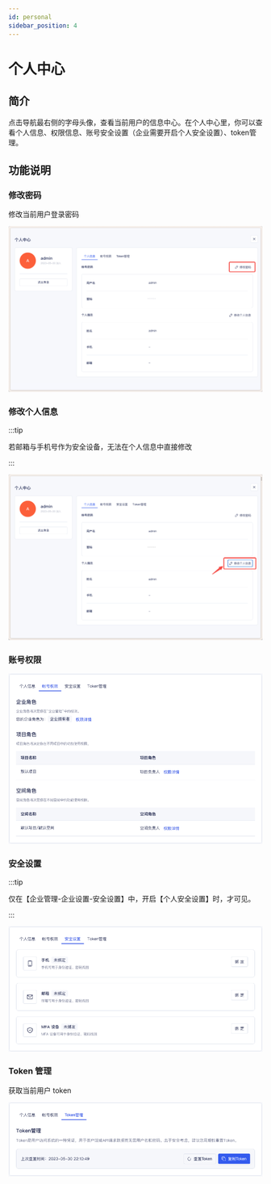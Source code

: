 ```yaml
---
id: personal
sidebar_position: 4
---
```


# 个人中心

## 简介[](#jian-jie)

点击导航最右侧的字母头像，查看当前用户的信息中心。在个人中心里，你可以查看个人信息、权限信息、账号安全设置（企业需要开启个人安全设置）、token管理。

## 功能说明[](#gong-neng-shuo-ming)

### 修改密码[](#zhang-hao-quan-xian)

修改当前用户登录密码

![图 1](/img/xiugaimima_personal.png)  

### 修改个人信息

:::tip

若邮箱与手机号作为安全设备，无法在个人信息中直接修改

:::

![图 5](/img/xiugaigerenxinxi_personal.png)  

### 账号权限

![图 3](/img/zhanghaoquanxian_personal.png)  


### 安全设置

:::tip

仅在【企业管理-企业设置-安全设置】中，开启【个人安全设置】时，才可见。

:::

![图 4](/img/anquanshezhi_personal.png)  


### Token 管理[](#zhang-hao-quan-xian)

获取当前用户 token

![图 2](/img/tokenguanli_personal.png)  

